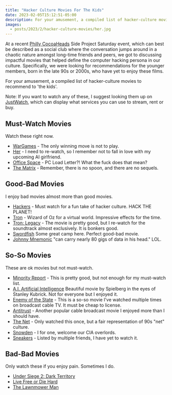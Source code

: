 ```yaml
---
title: "Hacker Culture Movies For The Kids"
date: 2023-02-05T15:12:51-05:00
description: For your amusement, a compiled list of hacker-culture movies to recommend to 'the kids'.
images:
  - posts/2023/2/hacker-culture-movies/her.jpg
---
```


At a recent [Philly CocoaHeads](http://phillycocoa.org/) Side Project Saturday event, which can best be described as a social club where the conversation jumps around in a chaotic nature amongst long-time friends and peers, we got to discussing impactful movies that helped define the computer hacking persona in our culture. Specifically, we were looking for recommendations for the younger members, born in the late 90s or 2000s, who have yet to enjoy these films.

For your amusement, a compiled list of hacker-culture movies to recommend to 'the kids'.

Note: If you want to watch any of these, I suggest looking them up on [JustWatch](https://www.justwatch.com/), which can display what services you can use to stream, rent or buy.

## Must-Watch Movies

Watch these right now.

- [WarGames](https://www.imdb.com/title/tt0086567) - The only winning move is not to play.
- [Her](https://www.imdb.com/title/tt1798709/) - I need to re-watch, so I remember not to fall in love with my upcoming AI girlfriend.
- [Office Space](https://www.imdb.com/title/tt0151804/) - PC Load Letter?! What the fuck does that mean?
- [The Matrix](https://www.imdb.com/title/tt0133093/) - Remember, there is no spoon, and there are no sequels.

## Good-Bad Movies

I enjoy bad movies almost more than good movies.

- [Hackers](https://www.imdb.com/title/tt0113243/) - Must watch for a fun take of hacker culture. HACK THE PLANET!
- [Tron](https://www.imdb.com/title/tt0084827/) - Wizard of Oz for a virtual world. Impressive effects for the time.
- [Tron: Legacy](https://www.imdb.com/title/tt1104001) - The movie is pretty good, but I re-watch for the soundtrack almost exclusively. It is bonkers good.
- [Swordfish](https://www.imdb.com/title/tt0244244/) Some great camp here. Perfect good-bad movie.
- [Johnny Mnemonic](https://www.imdb.com/title/tt0113481/) "can carry nearly 80 gigs of data in his head." LOL.

## So-So Movies

These are ok movies but not must-watch.

- [Minority Report](https://www.imdb.com/title/tt0181689/) - This is pretty good, but not enough for my must-watch list.
- [A.I. Artificial Intelligence](https://www.imdb.com/title/tt0212720/) Beautiful movie by Spielberg in the eyes of Stanley Kubrick. Not for everyone but I enjoyed it.
- [Enemy of the State](https://www.imdb.com/title/tt0120660/) - This is a so-so movie I've watched multiple times on broadcast cable TV. It must be cheap to license.
- [Antitrust](https://www.imdb.com/title/tt0218817/) - Another popular cable broadcast movie I enjoyed more than I should have.
- [The Net](https://www.imdb.com/title/tt0113957/) - Only watched this once, but a fair representation of 90s "net" culture.
- [Snowden](https://www.imdb.com/title/tt3774114/) - I for one, welcome our CIA overlords.
- [Sneakers](https://www.imdb.com/title/tt0105435/) - Listed by multiple friends, I have yet to watch it.

## Bad-Bad Movies

Only watch these if you enjoy pain. Sometimes I do.

- [Under Siege 2: Dark Territory](https://www.imdb.com/title/tt0114781/)
- [Live Free or Die Hard](https://www.imdb.com/title/tt0337978/)
- [The Lawnmower Man](https://www.imdb.com/title/tt0104692/)

